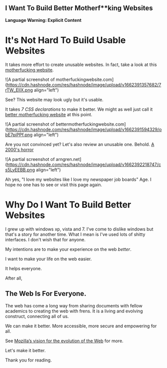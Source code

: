 ## I Want To Build Better Motherf**king Websites

**Language Warning: Explicit Content**

# It's Not Hard To Build Usable Websites

It takes more effort to create unusable websites. In fact, take a look at this [motherfucking website](https://motherfuckingwebsite.com/). 

![A partial screenshot of motherfuckingwebsite.com](https://cdn.hashnode.com/res/hashnode/image/upload/v1662391357682/7rTW_ElIX.png align="left")

See? This website may look ugly but it's usable. 

It takes *7 CSS declarations* to make it better. We might as well just call it [better motherfucking website](http://bettermotherfuckingwebsite.com/) at this point.

![A partial screenshot of bettermotherfuckingwebsite.com](https://cdn.hashnode.com/res/hashnode/image/upload/v1662391594329/obE7piPPf.png align="left")

Are you not convinced yet? Let's also review an unusable one. Behold. [A 2000's horror](https://arngren.net/)

![A partial screenshot of arngren.net](https://cdn.hashnode.com/res/hashnode/image/upload/v1662392218747/cs5LyEEBB.png align="left")

Ah yes, "I love my websites like I love my newspaper job boards" Age. I hope no one has to see or visit this page again.

# Why Do I Want To Build Better Websites

I grew up with windows xp, vista and 7. I've come to dislike windows but that's a story for another time. What I mean is I've used lots of shitty interfaces. I don't wish that for anyone. 

My intentions are to make your experience on the web *better*.

I want to make your life on the web easier.

It helps everyone. 

After all,

## The Web Is For Everyone.

The web has come a long way from sharing documents with fellow academics to creating the web with frens. It is a living and evolving construct, connecting all of us. 

We can make it better. More accessible, more secure and empowering for all.

See [Mozilla’s vision for the evolution of the Web](https://webvision.mozilla.org/full/) for more.

Let's make it better.

Thank you for reading. 